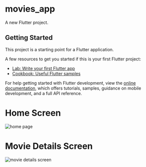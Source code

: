 # movies_app

A new Flutter project.

## Getting Started

This project is a starting point for a Flutter application.

A few resources to get you started if this is your first Flutter project:

- [Lab: Write your first Flutter app](https://docs.flutter.dev/get-started/codelab)
- [Cookbook: Useful Flutter samples](https://docs.flutter.dev/cookbook)

For help getting started with Flutter development, view the
[online documentation](https://docs.flutter.dev/), which offers tutorials,
samples, guidance on mobile development, and a full API reference.

# Home Screen
![home page](https://github.com/MohamedElkerm/Movies_App_clean_Architecture/assets/87609841/452054a7-b98a-4a17-973a-63fde491ca51)

# Movie Details Screen
![movie details screen](https://github.com/MohamedElkerm/Movies_App_clean_Architecture/assets/87609841/ad29e360-b510-45a1-9b58-48db48602e95)





